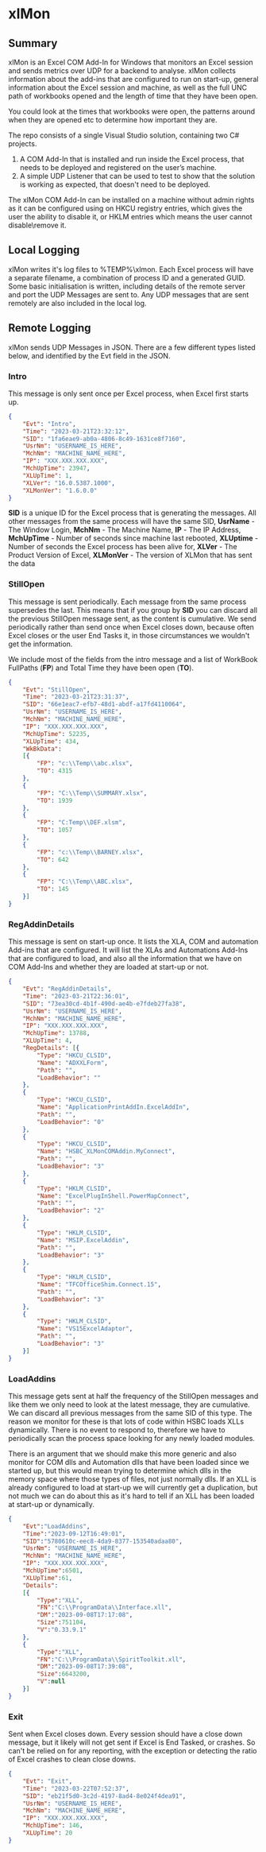 # xlMon
 
## Summary
xlMon is an Excel COM Add-In for Windows that monitors an Excel session and sends metrics over UDP for a backend to analyse. xlMon collects information about the add-ins that are configured to run on start-up, general information about the Excel session and machine, as well as the full UNC path of workbooks opened and the length of time that they have been open.

You could look at the times that workbooks were open, the patterns around when they are opened etc to determine how important they are.

The repo consists of a single Visual Studio solution, containing two C# projects.
1) A COM Add-In that is installed and run inside the Excel process, that needs to be deployed and registered on the user’s machine.
2) A simple UDP Listener that can be used to test to show that the solution is working as expected, that doesn't need to be deployed.

The xlMon COM Add-In can be installed on a machine without admin rights as it can be configured using on HKCU registry entries, which gives the user the ability to disable it, or HKLM entries which means the user cannot disable\remove it.


## Local Logging
xlMon writes it's log files to %TEMP%\xlmon. Each Excel process will have a separate filename, a combination of process ID and a generated GUID.
Some basic initialisation is written, including details of the remote server and port the UDP Messages are sent to.
Any UDP messages that are sent remotely are also included in the local log.


## Remote Logging
xlMon sends UDP Messages in JSON. There are a few different types listed below, and identified by the Evt field in the JSON.

### Intro
This message is only sent once per Excel process, when Excel first starts up.

```json
{
    "Evt": "Intro",
    "Time": "2023-03-21T23:32:12",
    "SID": "1fa6eae9-ab0a-4806-8c49-1631ce8f7160",
    "UsrNm": "USERNAME_IS_HERE",
    "MchNm": "MACHINE_NAME_HERE",
    "IP": "XXX.XXX.XXX.XXX",
    "MchUpTime": 23947,
    "XLUpTime": 1,
    "XLVer": "16.0.5387.1000",
    "XLMonVer": "1.6.0.0"
}
```

**SID** is a unique ID for the Excel process that is generating the messages. All other messages from the same process will have the same SID,
**UsrName** - The Window Login, **MchNm** - The Machine Name, **IP** - The IP Address, **MchUpTime** - Number of seconds since machine last rebooted, **XLUptime** - Number of seconds the Excel process has been alive for, **XLVer** - The Product Version of Excel, **XLMonVer** - The version of XLMon that has sent the data

### StillOpen
This message is sent periodically. Each message from the same process supersedes the last. This means that if you group by **SID** you can discard all the previous StillOpen message sent, as the content is cumulative. We send periodically rather than send once when Excel closes down, because often Excel closes or the user End Tasks it, in those circumstances we wouldn't get the information.

We include most of the fields from the intro message and a list of WorkBook FullPaths (**FP**) and Total Time they have been open (**TO**).

```json
{
    "Evt": "StillOpen",
    "Time": "2023-03-21T23:31:37",
    "SID": "66e1eac7-efb7-48d1-abdf-a17fd4110064",
    "UsrNm": "USERNAME_IS_HERE",
    "MchNm": "MACHINE_NAME_HERE",
    "IP": "XXX.XXX.XXX.XXX",
    "MchUpTime": 52235,
    "XLUpTime": 434,
    "WkBkData":
    [{
        "FP": "c:\\Temp\\abc.xlsx",
        "TO": 4315
    },
    {
        "FP": "C:\\Temp\\SUMMARY.xlsx",
        "TO": 1939
    },
    {
        "FP": "C:Temp\\DEF.xlsm",
        "TO": 1057
    },
    {
        "FP": "c:\\Temp\\BARNEY.xlsx",
        "TO": 642
    },
    {
        "FP": "C:\\Temp\\ABC.xlsx",
        "TO": 145
    }]
}
```

### RegAddinDetails
This message is sent on start-up once. It lists the XLA, COM and automation Add-ins that are configured. It will list the XLAs and Automations Add-Ins that are configured to load, and also all the information that we have on COM Add-Ins and whether they are loaded at start-up or not.
```json
{
    "Evt": "RegAddinDetails",
    "Time": "2023-03-21T22:36:01",
    "SID": "73ea30cd-4b1f-490d-ae4b-e7fdeb27fa38",
    "UsrNm": "USERNAME_IS_HERE",
    "MchNm": "MACHINE_NAME_HERE",
    "IP": "XXX.XXX.XXX.XXX",
    "MchUpTime": 13788,
    "XLUpTime": 4,
    "RegDetails": [{
        "Type": "HKCU_CLSID",
        "Name": "ADXXLForm",
        "Path": "",
        "LoadBehavior": ""
    },
    {
        "Type": "HKCU_CLSID",
        "Name": "ApplicationPrintAddIn.ExcelAddIn",
        "Path": "",
        "LoadBehavior": "0"
    },
    {
        "Type": "HKCU_CLSID",
        "Name": "HSBC_XLMonCOMAddin.MyConnect",
        "Path": "",
        "LoadBehavior": "3"
    },
    {
        "Type": "HKLM_CLSID",
        "Name": "ExcelPlugInShell.PowerMapConnect",
        "Path": "",
        "LoadBehavior": "2"
    },
    {
        "Type": "HKLM_CLSID",
        "Name": "MSIP.ExcelAddin",
        "Path": "",
        "LoadBehavior": "3"
    },
    {
        "Type": "HKLM_CLSID",
        "Name": "TFCOfficeShim.Connect.15",
        "Path": "",
        "LoadBehavior": "3"
    },
    {
        "Type": "HKLM_CLSID",
        "Name": "VS15ExcelAdaptor",
        "Path": "",
        "LoadBehavior": "3"
    }]
}
```

### LoadAddins
This message gets sent at half the frequency of the StillOpen messages and like them we only need to look at the latest message, they are cumulative. We can discard all previous messages from the same SID of this type. The reason we monitor for these is that lots of code within HSBC loads XLLs dynamically. There is no event to respond to, therefore we have to periodically scan the process space looking for any newly loaded modules.

There is an argument that we should make this more generic and also monitor for COM dlls and Automation dlls that have been loaded since we started up, but this would mean trying to determine which dlls in the memory space where those types of files, not just normally dlls. If an XLL is already configured to load at start-up we will currently get a duplication, but not much we can do about this as it's hard to tell if an XLL has been loaded at start-up or dynamically.

```json
{
    "Evt":"LoadAddins",
    "Time":"2023-09-12T16:49:01",
    "SID":"5780610c-eec8-4da9-8377-153540adaa80",
    "UsrNm": "USERNAME_IS_HERE",
    "MchNm": "MACHINE_NAME_HERE",
    "IP": "XXX.XXX.XXX.XXX",
    "MchUpTime":6501,
    "XLUpTime":61,
    "Details":
    [{
        "Type":"XLL",
        "FN":"C:\\ProgramData\\Interface.xll",
        "DM":"2023-09-08T17:17:08",
        "Size":751104,
        "V":"0.33.9.1"
    },
    {
        "Type":"XLL",
        "FN":"C:\\ProgramData\\SpiritToolkit.xll",
        "DM":"2023-09-08T17:39:08",
        "Size":6643200,
        "V":null
    }]
}
```


### Exit
Sent when Excel closes down. Every session should have a close down message, but it likely will not get sent if Excel is End Tasked, or crashes. So can't be relied on for any reporting, with the exception or detecting the ratio of Excel crashes to clean close downs.
```json
{
    "Evt": "Exit",
    "Time": "2023-03-22T07:52:37",
    "SID": "eb21f5d0-3c2d-4197-8ad4-8e024f4dea91",
    "UsrNm": "USERNAME_IS_HERE",
    "MchNm": "MACHINE_NAME_HERE",
    "IP": "XXX.XXX.XXX.XXX",
    "MchUpTime": 146,
    "XLUpTime": 20
}
```




